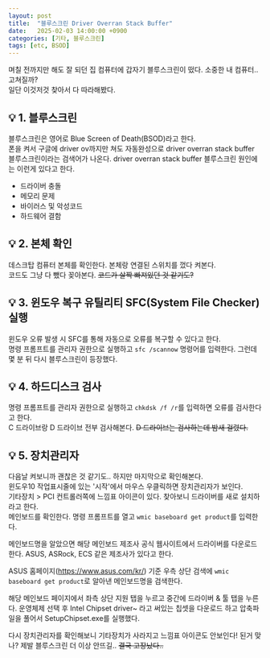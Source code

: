 ```yaml
---
layout: post
title:  "블루스크린 Driver Overran Stack Buffer"
date:   2025-02-03 14:00:00 +0900
categories: [기타, 블루스크린]
tags: [etc, BSOD]
---
```


며칠 전까지만 해도 잘 되던 집 컴퓨터에 갑자기 블루스크린이 떴다. 소중한 내 컴퓨터.. 고쳐질까?  
일단 이것저것 찾아서 다 따라해봤다. 

## 💡 1. 블루스크린
블루스크린은 영어로 Blue Screen of Death(BSOD)라고 한다.  
폰을 켜서 구글에 driver ov까지만 쳐도 자동완성으로 driver overran stack buffer 블루스크린이라는 검색어가 나온다. driver overran stack buffer 블루스크린 원인에는 이런게 있다고 한다. 
- 드라이버 충돌
- 메모리 문제
- 바이러스 및 악성코드
- 하드웨어 결함  

## 💡 2. 본체 확인
데스크탑 컴퓨터 본체를 확인한다. 본체랑 연결된 스위치를 껐다 켜본다.  
코드도 그냥 다 뺐다 꽂아본다. ~~코드가 살짝 빠져있던 것 같기도?~~

## 💡 3. 윈도우 복구 유틸리티 SFC(System File Checker) 실행
윈도우 오류 발생 시 SFC를 통해 자동으로 오류를 복구할 수 있다고 한다.  
명령 프롬프트를 관리자 권한으로 실행하고 `sfc /scannow` 명령어를 입력한다. 그런데 몇 분 뒤 다시 블루스크린이 등장했다.

## 💡 4. 하드디스크 검사
명령 프롬프트를 관리자 권한으로 실행하고 `chkdsk /f /r`를 입력하면 오류를 검사한다고 한다.  
C 드라이브랑 D 드라이브 전부 검사해본다. ~~D 드라이브는 검사하는데 밤새 걸렸다.~~

## 💡 5. 장치관리자
다음날 켜보니까 괜찮은 것 같기도.. 하지만 마지막으로 확인해본다.  
윈도우10 작업표시줄에 있는 '시작'에서 마우스 우클릭하면 장치관리자가 보인다.  
기타장치 > PCI 컨트롤러쪽에 느낌표 아이콘이 있다. 찾아보니 드라이버를 새로 설치하라고 한다.  
메인보드를 확인한다. 명령 프롬프트를 열고 `wmic baseboard get product`를 입력한다.

메인보드명을 알았으면 해당 메인보드 제조사 공식 웹사이트에서 드라이버를 다운로드 한다. ASUS, ASRock, ECS 같은 제조사가 있다고 한다.  

ASUS 홈페이지(<https://www.asus.com/kr/>) 기준 우측 상단 검색에 `wmic baseboard get product`로 알아낸 메인보드명을 검색한다.  

해당 메인보드 페이지에서 좌측 상단 지원 탭을 누르고 중간에 드라이버 & 툴 탭을 누른다. 운영체제 선택 후 Intel Chipset driver~ 라고 써있는 칩셋을 다운로드 하고 압축파일을 풀어서 SetupChipset.exe를 실행했다.  

다시 장치관리자를 확인해보니 기타장치가 사라지고 느낌표 아이콘도 안보인다! 된거 맞나? 제발 블루스크린 더 이상 안뜨길.. ~~결국 고장났다..~~

